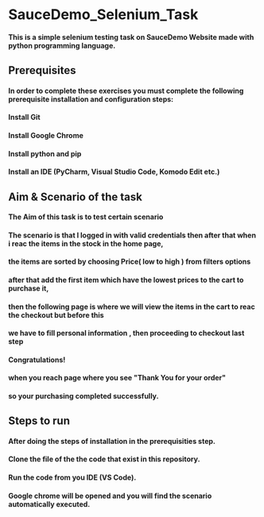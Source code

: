 # SauceDemo_Selenium_Task
#### This is a simple selenium testing task on SauceDemo Website made with python programming language.

## Prerequisites
#### In order to complete these exercises you must complete the following prerequisite installation and configuration steps:

#### Install Git
#### Install Google Chrome
#### Install python and pip
#### Install an IDE (PyCharm, Visual Studio Code, Komodo Edit etc.)

## Aim & Scenario of the task

#### The Aim of this task is to test certain scenario 
#### The scenario is that I logged in with valid credentials then after that when i reac the items in the stock in the home page,
#### the items are sorted by choosing Price( low to high ) from filters options
#### after that add the first item which have the lowest prices to the cart to purchase it,
#### then the following page is where we will view the items in the cart to reac the checkout but before this
#### we have to fill personal information , then proceeding to checkout last step
#### Congratulations! 
#### when you reach page where you see "Thank You for your order"
#### so your purchasing completed successfully.

## Steps to run

#### After doing the steps of installation in the prerequisities step.
#### Clone the file of the the code that exist in this repository.
#### Run the code from you IDE (VS Code).
#### Google chrome will be opened and you will find the scenario automatically executed.



